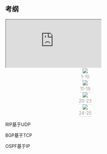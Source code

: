 ## 考纲

<iframe src="https://youpai.roccoshi.top/img/20200813152252.html"></iframe>

<center><img src="https://youpai.roccoshi.top/img/20200731233606.png"><br><div style="border-bottom: 1px solid #d9d9d9;display: inline-block;color: #999;    padding: 2px;">1-10</div> </center>

<center><img src="https://youpai.roccoshi.top/img/20200731233626.png"><br><div style="border-bottom: 1px solid #d9d9d9;display: inline-block;color: #999;    padding: 2px;">11-19</div> </center>

<center><img src="https://youpai.roccoshi.top/img/20200731233647.png"><br><div style="border-bottom: 1px solid #d9d9d9;display: inline-block;color: #999;    padding: 2px;">20-23</div> </center>

<center><img src="https://youpai.roccoshi.top/img/20200731233701.png"><br><div style="border-bottom: 1px solid #d9d9d9;display: inline-block;color: #999;    padding: 2px;">24-25</div> </center>

RIP基于UDP  

BGP基于TCP

OSPF基于IP